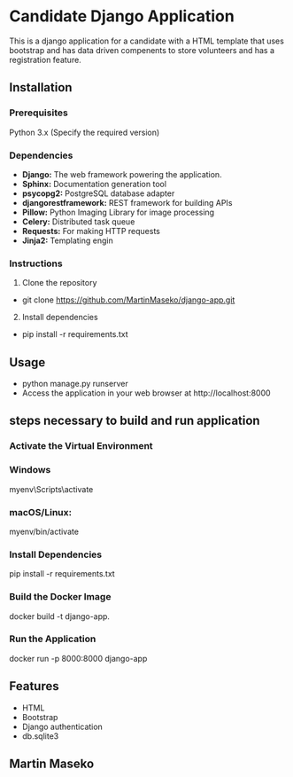# Candidate Django Application
This is a django application for a candidate with a HTML template 
that uses bootstrap and has data driven compenents to store volunteers
and has a registration feature.

## Installation

### Prerequisites

Python 3.x (Specify the required version)
### Dependencies
* **Django:** The web framework powering the application.
* **Sphinx:** Documentation generation tool
* **psycopg2:** PostgreSQL database adapter
* **djangorestframework:** REST framework for building APIs 
* **Pillow:** Python Imaging Library for image processing 
* **Celery:** Distributed task queue
* **Requests:** For making HTTP requests
* **Jinja2:** Templating engin

### Instructions
1. Clone the repository
* git clone https://github.com/MartinMaseko/django-app.git

2. Install dependencies
* pip install -r requirements.txt

## Usage
* python manage.py runserver
* Access the application in your web browser at http://localhost:8000

## steps necessary to build and run application

### Activate the Virtual Environment

### Windows

myenv\Scripts\activate

### macOS/Linux:
myenv/bin/activate

### Install Dependencies

pip install -r requirements.txt

### Build the Docker Image

docker build -t django-app.

### Run the Application

docker run -p 8000:8000 django-app

## Features
* HTML
* Bootstrap
* Django authentication
* db.sqlite3

## Martin Maseko
